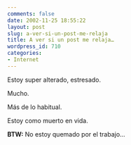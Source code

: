 ```yaml
---
comments: false
date: 2002-11-25 18:55:22
layout: post
slug: a-ver-si-un-post-me-relaja
title: A ver si un post me relaja…
wordpress_id: 710
categories:
- Internet
---
```


Estoy super alterado, estresado.





Mucho.





Más de lo habitual. 





Estoy como muerto en vida.





**BTW:** No estoy quemado por el trabajo…




 
